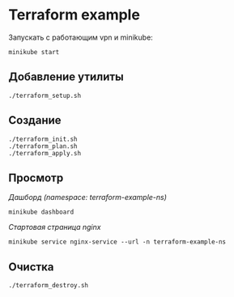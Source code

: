 # Terraform example

Запускать с работающим vpn и minikube:
```shell
minikube start
```

## Добавление утилиты
```shell
./terraform_setup.sh
```

## Создание
```shell
./terraform_init.sh
./terraform_plan.sh
./terraform_apply.sh
```

## Просмотр

_Дашборд (namespace: terraform-example-ns)_
```shell
minikube dashboard
```

_Стартовая страница nginx_
```shell
minikube service nginx-service --url -n terraform-example-ns        
```

## Очистка
```shell
./terraform_destroy.sh
```